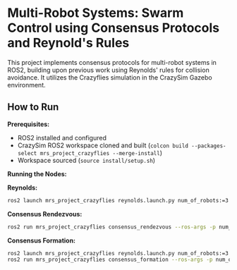 # Multi-Robot Systems: Swarm Control using Consensus Protocols and Reynold's Rules

This project implements consensus protocols for multi-robot systems in ROS2, building upon previous work using Reynolds' rules for collision avoidance. It utilizes the Crazyflies simulation in the CrazySim Gazebo environment.

## How to Run

**Prerequisites:**

* ROS2 installed and configured
* CrazySim ROS2 workspace cloned and built (`colcon build --packages-select mrs_project_crazyflies --merge-install`)
* Workspace sourced (`source install/setup.sh`)

**Running the Nodes:**

**Reynolds:**

```bash
ros2 launch mrs_project_crazyflies reynolds.launch.py num_of_robots:=3
```

**Consensus Rendezvous:**
```bash
ros2 run mrs_project_crazyflies consensus_rendezvous --ros-args -p num_of_robots:=3 -p topology:=1 
```
**Consensus Formation:**
```bash
ros2 launch mrs_project_crazyflies reynolds.launch.py num_of_robots:=3
ros2 run mrs_project_crazyflies consensus_formation --ros-args -p num_of_robots:=3 -p topology:=1 -p formation:="triangle"
```
